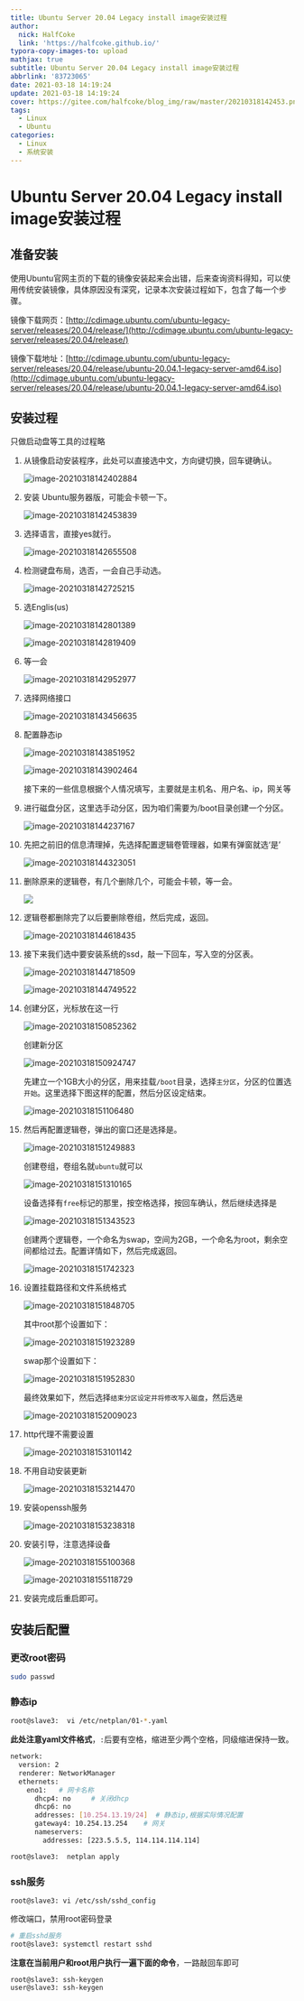 ```yaml
---
title: Ubuntu Server 20.04 Legacy install image安装过程
author:
  nick: HalfCoke
  link: 'https://halfcoke.github.io/'
typora-copy-images-to: upload
mathjax: true
subtitle: Ubuntu Server 20.04 Legacy install image安装过程
abbrlink: '83723065'
date: 2021-03-18 14:19:24
update: 2021-03-18 14:19:24
cover: https://gitee.com/halfcoke/blog_img/raw/master/20210318142453.png
tags:
  - Linux
  - Ubuntu
categories:
  - Linux
  - 系统安装
---
```


# Ubuntu Server 20.04 Legacy install image安装过程

## 准备安装

使用Ubuntu官网主页的下载的镜像安装起来会出错，后来查询资料得知，可以使用传统安装镜像，具体原因没有深究，记录本次安装过程如下，包含了每一个步骤。

镜像下载网页：[http://cdimage.ubuntu.com/ubuntu-legacy-server/releases/20.04/release/](http://cdimage.ubuntu.com/ubuntu-legacy-server/releases/20.04/release/)

镜像下载地址：[http://cdimage.ubuntu.com/ubuntu-legacy-server/releases/20.04/release/ubuntu-20.04.1-legacy-server-amd64.iso](http://cdimage.ubuntu.com/ubuntu-legacy-server/releases/20.04/release/ubuntu-20.04.1-legacy-server-amd64.iso)

## 安装过程

只做启动盘等工具的过程略

1. 从镜像启动安装程序，此处可以直接选中文，方向键切换，回车键确认。

   ![image-20210318142402884](https://gitee.com/halfcoke/blog_img/raw/master/20210318142402.png)

2. 安装 Ubuntu服务器版，可能会卡顿一下。

   ![image-20210318142453839](https://gitee.com/halfcoke/blog_img/raw/master/20210318142453.png)

3. 选择语言，直接yes就行。

   ![image-20210318142655508](https://gitee.com/halfcoke/blog_img/raw/master/20210318142655.png)

4. 检测键盘布局，选否，一会自己手动选。

   ![image-20210318142725215](https://gitee.com/halfcoke/blog_img/raw/master/20210318142725.png)

5. 选Englis(us)

   ![image-20210318142801389](https://gitee.com/halfcoke/blog_img/raw/master/20210318142801.png)

   ![image-20210318142819409](https://gitee.com/halfcoke/blog_img/raw/master/20210318142819.png)

6. 等一会

   ![image-20210318142952977](https://gitee.com/halfcoke/blog_img/raw/master/20210318142953.png)

7. 选择网络接口

   ![image-20210318143456635](https://gitee.com/halfcoke/blog_img/raw/master/20210318143456.png)

8. 配置静态ip

   ![image-20210318143851952](https://gitee.com/halfcoke/blog_img/raw/master/20210318143852.png)

   ![image-20210318143902464](https://gitee.com/halfcoke/blog_img/raw/master/20210318143902.png)

   接下来的一些信息根据个人情况填写，主要就是主机名、用户名、ip，网关等

9. 进行磁盘分区，这里选手动分区，因为咱们需要为/boot目录创建一个分区。

   ![image-20210318144237167](https://gitee.com/halfcoke/blog_img/raw/master/20210318144237.png)

10. 先把之前旧的信息清理掉，先选择配置逻辑卷管理器，如果有弹窗就选‘是’

    ![image-20210318144323051](https://gitee.com/halfcoke/blog_img/raw/master/20210318144323.png)

    

11. 删除原来的逻辑卷，有几个删除几个，可能会卡顿，等一会。

    ![](https://gitee.com/halfcoke/blog_img/raw/master/20210318144433.png)

12. 逻辑卷都删除完了以后要删除卷组，然后完成，返回。

    ![image-20210318144618435](https://gitee.com/halfcoke/blog_img/raw/master/20210318144618.png)

13. 接下来我们选中要安装系统的ssd，敲一下回车，写入空的分区表。

    ![image-20210318144718509](https://gitee.com/halfcoke/blog_img/raw/master/20210318144718.png)

    ![image-20210318144749522](https://gitee.com/halfcoke/blog_img/raw/master/20210318144749.png)

14. 创建分区，光标放在这一行

    ![image-20210318150852362](https://gitee.com/halfcoke/blog_img/raw/master/20210318150852.png)

    创建新分区

    ![image-20210318150924747](https://gitee.com/halfcoke/blog_img/raw/master/20210318150924.png)

    先建立一个1GB大小的分区，用来挂载`/boot`目录，选择`主分区`，分区的位置选`开始`。这里选择下图这样的配置，然后分区设定结束。

    ![image-20210318151106480](https://gitee.com/halfcoke/blog_img/raw/master/20210318151106.png)

15. 然后再配置逻辑卷，弹出的窗口还是选择是。

    ![image-20210318151249883](https://gitee.com/halfcoke/blog_img/raw/master/20210318151249.png)

    创建卷组，卷组名就`ubuntu`就可以

    ![image-20210318151310165](https://gitee.com/halfcoke/blog_img/raw/master/20210318151310.png)

    设备选择有`free`标记的那里，按空格选择，按回车确认，然后继续选择是

    ![image-20210318151343523](https://gitee.com/halfcoke/blog_img/raw/master/20210318151343.png)

    创建两个逻辑卷，一个命名为swap，空间为2GB，一个命名为root，剩余空间都给过去。配置详情如下，然后完成返回。

    ![image-20210318151742323](https://gitee.com/halfcoke/blog_img/raw/master/20210318151742.png)

16. 设置挂载路径和文件系统格式

    ![image-20210318151848705](https://gitee.com/halfcoke/blog_img/raw/master/20210318151848.png)

    其中root那个设置如下：

    ![image-20210318151923289](https://gitee.com/halfcoke/blog_img/raw/master/20210318151923.png)

    swap那个设置如下：

    ![image-20210318151952830](https://gitee.com/halfcoke/blog_img/raw/master/20210318151952.png)

    最终效果如下，然后选择`结束分区设定并将修改写入磁盘`，然后选`是`

    ![image-20210318152009023](https://gitee.com/halfcoke/blog_img/raw/master/20210318152009.png)

17. http代理不需要设置

    ![image-20210318153101142](https://gitee.com/halfcoke/blog_img/raw/master/20210318153101.png)

18. 不用自动安装更新

    ![image-20210318153214470](https://gitee.com/halfcoke/blog_img/raw/master/20210318153214.png)

19. 安装openssh服务

    ![image-20210318153238318](https://gitee.com/halfcoke/blog_img/raw/master/20210318153238.png)

20. 安装引导，注意选择设备

    ![image-20210318155100368](https://gitee.com/halfcoke/blog_img/raw/master/20210318155100.png)

    ![image-20210318155118729](https://gitee.com/halfcoke/blog_img/raw/master/20210318155118.png)

21. 安装完成后重启即可。

## 安装后配置

### 更改root密码

```bash
sudo passwd
```

### 静态ip

```bash
root@slave3:  vi /etc/netplan/01-*.yaml

```

**此处注意yaml文件格式**，`:`后要有空格，缩进至少两个空格，同级缩进保持一致。

```bash
network:
  version: 2
  renderer: NetworkManager
  ethernets:
    eno1:   # 网卡名称
      dhcp4: no     # 关闭dhcp
      dhcp6: no
      addresses: [10.254.13.19/24]  # 静态ip,根据实际情况配置
      gateway4: 10.254.13.254    # 网关
      nameservers:
        addresses: [223.5.5.5, 114.114.114.114]
```

```bash
root@slave3:  netplan apply
```

### ssh服务

```
root@slave3: vi /etc/ssh/sshd_config
```

修改端口，禁用root密码登录

```bash
# 重启sshd服务
root@slave3: systemctl restart sshd
```

**注意在当前用户和root用户执行一遍下面的命令**，一路敲回车即可

```bashr
root@slave3: ssh-keygen
user@slave3: ssh-keygen
```

